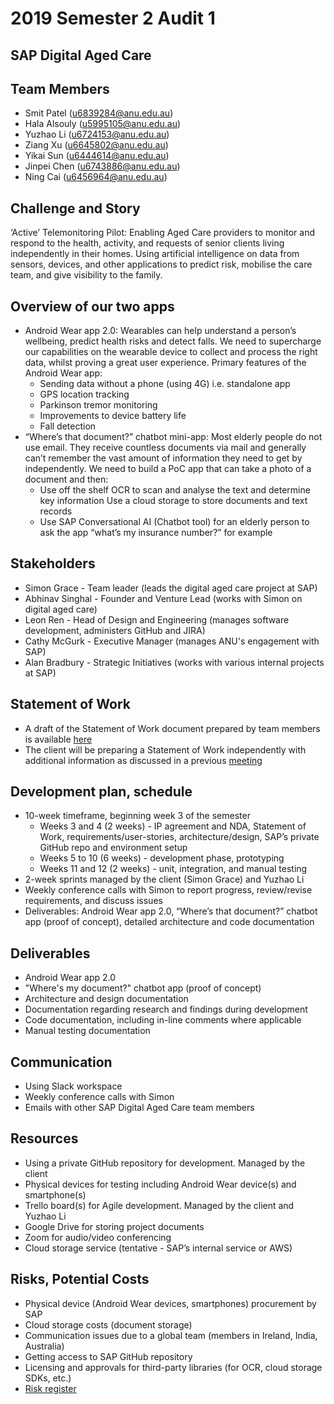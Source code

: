 # 2019 Semester 2 Audit 1

## SAP Digital Aged Care

## Team Members
* Smit Patel (u6839284@anu.edu.au)
* Hala Alsouly (u5995105@anu.edu.au)
* Yuzhao Li (u6724153@anu.edu.au)
* Ziang Xu (u6645802@anu.edu.au)
* Yikai Sun (u6444614@anu.edu.au)
* Jinpei Chen (u6743886@anu.edu.au)
* Ning Cai (u6456964@anu.edu.au)

## Challenge and Story
‘Active’ Telemonitoring Pilot: Enabling Aged Care providers to monitor and respond to the health, activity, and requests of senior clients living independently in their homes. Using artificial intelligence on data from sensors, devices, and other applications to predict risk, mobilise the care team, and give visibility to the family.
## Overview of our two apps
* Android Wear app 2.0: Wearables can help understand a person’s wellbeing, predict health risks and detect falls. We need to supercharge our capabilities on the wearable device to collect and process the right data, whilst proving a great user experience. Primary features of the Android Wear app:
    * Sending data without a phone (using 4G) i.e. standalone app
    * GPS location tracking
    * Parkinson tremor monitoring
     * Improvements to device battery life
     * Fall detection
* “Where’s that document?” chatbot mini-app: Most elderly people do not use email. They receive countless documents via mail and generally can’t remember the vast amount of information they need to get by independently. We need to build a PoC app that can take a photo of a document and then:  
     * Use off the shelf OCR to scan and analyse the text and determine key information Use a cloud storage to store documents and text records
     * Use SAP Conversational AI (Chatbot tool) for an elderly person to ask the app “what’s my insurance number?” for example

## Stakeholders
* Simon Grace - Team leader (leads the digital aged care project at SAP)
* Abhinav Singhal - Founder and Venture Lead (works with Simon on digital aged care)
* Leon Ren - Head of Design and Engineering (manages software development, administers GitHub and JIRA)
* Cathy McGurk - Executive Manager (manages ANU's engagement with SAP)
* Alan Bradbury - Strategic Initiatives (works with various internal projects at SAP)

## Statement of Work
* A draft of the Statement of Work document prepared by team members is available [here](https://docs.google.com/document/d/1EQXTvbllQohvQxRmt6kTLMxnqgFR5qrLN83I9oHH72s/edit?usp=sharing)
* The client will be preparing a Statement of Work independently with additional information as discussed in a previous [meeting](https://drive.google.com/open?id=1RhMwgnwSnsN3cFKq1MBUeDXbxyeNDqcR)

## Development plan, schedule
* 10-week timeframe, beginning week 3 of the semester
    * Weeks 3 and 4 (2 weeks) - IP agreement and NDA, Statement of Work, requirements/user-stories, architecture/design, SAP’s private GitHub repo and environment setup
    * Weeks 5 to 10 (6 weeks) - development phase, prototyping
    * Weeks 11 and 12 (2 weeks) - unit, integration, and manual testing
* 2-week sprints managed by the client (Simon Grace) and Yuzhao Li
* Weekly conference calls with Simon to report progress, review/revise requirements, and discuss issues
* Deliverables: Android Wear app 2.0, “Where’s that document?” chatbot app (proof of concept), detailed architecture and code documentation

## Deliverables
* Android Wear app 2.0
* "Where's my document?" chatbot app (proof of concept)
* Architecture and design documentation
* Documentation regarding research and findings during development
* Code documentation, including in-line comments where applicable
* Manual testing documentation

## Communication
* Using Slack workspace
* Weekly conference calls with Simon
* Emails with other SAP Digital Aged Care team members

## Resources
* Using a private GitHub repository for development. Managed by the client
* Physical devices for testing including Android Wear device(s) and smartphone(s)
* Trello board(s) for Agile development. Managed by the client and Yuzhao Li
* Google Drive for storing project documents
* Zoom for audio/video conferencing
* Cloud storage service (tentative - SAP’s internal service or AWS)

## Risks, Potential Costs
* Physical device (Android Wear devices, smartphones) procurement by SAP
* Cloud storage costs (document storage)
* Communication issues due to a global team (members in Ireland, India, Australia)
* Getting access to SAP GitHub repository
* Licensing and approvals for third-party libraries (for OCR, cloud storage SDKs, etc.)
* [Risk register](https://docs.google.com/spreadsheets/d/1bk8ooR6tqfAQXfUt8OAQKlaZAj1Er4ufeNuLKyR5vz0/edit?usp=sharing)
